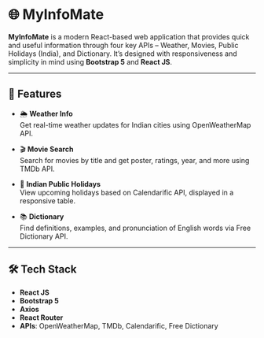 # 🌐 MyInfoMate

**MyInfoMate** is a modern React-based web application that provides quick and useful information through four key APIs – Weather, Movies, Public Holidays (India), and Dictionary. It’s designed with responsiveness and simplicity in mind using **Bootstrap 5** and **React JS**.

---

## 🚀 Features

- 🌦 **Weather Info**  
  Get real-time weather updates for Indian cities using OpenWeatherMap API.

- 🎬 **Movie Search**  
  Search for movies by title and get poster, ratings, year, and more using TMDb API.

- 🎉 **Indian Public Holidays**  
  View upcoming holidays based on Calendarific API, displayed in a responsive table.

- 📚 **Dictionary**  
  Find definitions, examples, and pronunciation of English words via Free Dictionary API.

---

## 🛠 Tech Stack

- **React JS**
- **Bootstrap 5**
- **Axios**
- **React Router**
- **APIs**: OpenWeatherMap, TMDb, Calendarific, Free Dictionary
